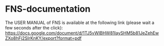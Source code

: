 # FNS-documentation

The USER MANUAL of FNS is available at the following link (please wait a few seconds after the click):<br>https://docs.google.com/document/d/1TJ5vWIBHW81IaySHM5b81JeZehEwZXo8hFj2SIrKnKY/export?format=pdf
